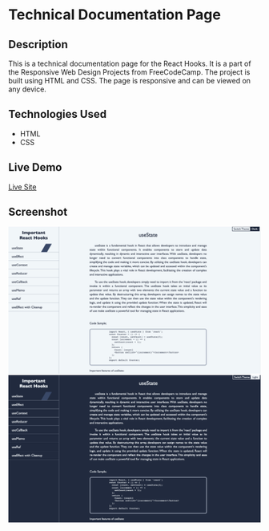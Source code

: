 # Technical Documentation Page

## Description
This is a technical documentation page for the React Hooks. It is a part of the Responsive Web Design Projects from FreeCodeCamp. The project is built using HTML and CSS. The page is responsive and can be viewed on any device.

## Technologies Used
* HTML
* CSS

## Live Demo
[Live Site](https://technical.ersinm.com/)

## Screenshot
![Screenshot](./screenshot/screenshot-1.png)
![Screenshot](./screenshot/screenshot-2.png)
